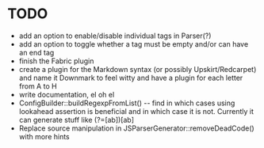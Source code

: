 TODO
====

- add an option to enable/disable individual tags in Parser(?)
- add an option to toggle whether a tag must be empty and/or can have an end tag
- finish the Fabric plugin
- create a plugin for the Markdown syntax (or possibly Upskirt/Redcarpet) and name it Downmark to feel witty and have a plugin for each letter from A to H
- write documentation, el oh el
- ConfigBuilder::buildRegexpFromList() -- find in which cases using lookahead assertion is beneficial and in which case it is not. Currently it can generate stuff like (?=[ab])[ab]
- Replace source manipulation in JSParserGenerator::removeDeadCode() with more hints